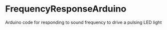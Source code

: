 FrequencyResponseArduino
========================

Arduino code for responding to sound frequency to drive a pulsing LED light
